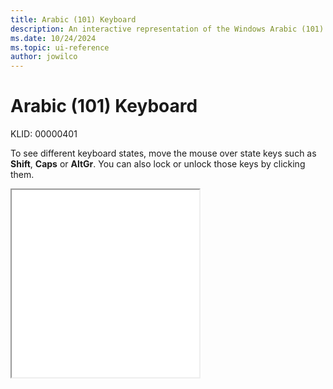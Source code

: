 ```yaml
---
title: Arabic (101) Keyboard
description: An interactive representation of the Windows Arabic (101) keyboard. To see different keyboard states, click or move the mouse over the state keys.
ms.date: 10/24/2024
ms.topic: ui-reference
author: jowilco
---
```


# Arabic (101) Keyboard

KLID: 00000401

To see different keyboard states, move the mouse over state keys such as **Shift**, **Caps** or **AltGr**. You can also lock or unlock those keys by clicking them.

<iframe src="kbda1.html" height="300"></iframe>
